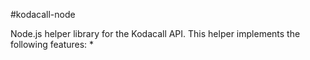#kodacall-node

Node.js helper library for the Kodacall API. This helper implements the following features:
*
